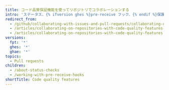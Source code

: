 ```yaml
---
title: コード品質保証機能を使ってリポジトリでコラボレーションする
intro: 'ステータス、{% ifversion ghes %}pre-receive フック、{% endif %}保護されたブランチ、必須ステータスチェックなどの、ワークフローの品質保証機能は、コラボレーターが Organization やリポジトリの管理者が設定した条件に合うようにコントリビューションを行うために役立ちます。'
redirect_from:
  - /github/collaborating-with-issues-and-pull-requests/collaborating-on-repositories-with-code-quality-features/
  - /articles/collaborating-on-repositories-with-code-quality-features-enabled/
  - /articles/collaborating-on-repositories-with-code-quality-features
versions:
  fpt: '*'
  ghes: '*'
  ghae: '*'
topics:
  - Pull requests
children:
  - /about-status-checks
  - /working-with-pre-receive-hooks
shortTitle: Code quality features
---
```


